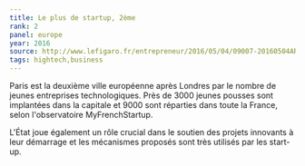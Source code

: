 ```yaml
---
title: Le plus de startup, 2ème
rank: 2
panel: europe
year: 2016
source: http://www.lefigaro.fr/entrepreneur/2016/05/04/09007-20160504ARTFIG00071-la-france-une-terre-fertile-pour-les-start-up.php
tags: hightech,business
---
```


Paris est la deuxième ville européenne après Londres par le nombre de jeunes entreprises technologiques. Près de 3000 jeunes pousses sont implantées dans la capitale et 9000 sont réparties dans toute la France, selon l'observatoire MyFrenchStartup.

L'État joue également un rôle crucial dans le soutien des projets innovants à leur démarrage et les mécanismes proposés sont très utilisés par les start-up. 
